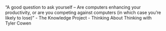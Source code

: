 “A good question to ask yourself – Are computers enhancing your productivity, or are you competing against computers (in which case you’re likely to lose)” - The Knowledge Project - Thinking About Thinking with Tyler Cowen